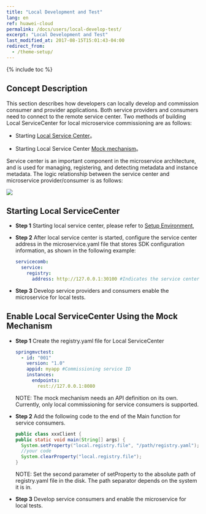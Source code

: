 ```yaml
---
title: "Local Development and Test"
lang: en
ref: huawei-cloud
permalink: /docs/users/local-develop-test/
excerpt: "Local Development and Test"
last_modified_at: 2017-08-15T15:01:43-04:00
redirect_from:
  - /theme-setup/
---
```


{% include toc %}
## Concept Description

This section describes how developers can locally develop and commission consumer and provider applications. Both service providers and consumers need to connect to the remote service center. Two methods of building Local  ServiceCenter for local microservice commissioning are as follows:

* Starting [Local Service Center](#启动本地服务中心)。

* Starting Local Service Center [Mock mechanism](#mock机制启动服务中心)。

Service center is an important component in the microservice architecture, and is used for managing, registering, and detecting metadata and instance metadata. The logic relationship between the service center and microservice provider/consumer is as follows:

![](/assets/images/local_develop_test_en.png)

## Starting Local ServiceCenter

* **Step 1** Starting local service center,  please refer to [Setup Environment](/users/setup-environment/#运行service-center),

* **Step 2** After local service center is started, configure the service center address in the microservice.yaml file that stores SDK configuration information, as shown in the following example:

   ```yaml
   servicecomb:
     service:
       registry:
         address: http://127.0.0.1:30100 #Indicates the service center address and port number
   ```

* **Step 3** Develop service providers and consumers enable the microservice for local tests.

## Enable Local ServiceCenter Using the Mock Mechanism

* **Step 1** Create the registry.yaml file for Local ServiceCenter

   ```yaml
   springmvctest:
     - id: "001"
       version: "1.0"
       appid: myapp #Commissioning service ID
       instances: 
         endpoints:
           rest://127.0.0.1:8080
   ```

   NOTE: The mock mechanism needs an API definition on its own. Currently, only local commissioning for service consumers is supported.

* **Step 2** Add the following code to the end of the Main function for service consumers.

   ```java
   public class xxxClient {
   public static void main(String[] args) {
     System.setProperty("local.registry.file", "/path/registry.yaml");
     //your code
     System.clearProperty("local.registry.file");
   }
   ```

   NOTE: Set the second parameter of setProperty to the absolute path of registry.yaml file in the disk. The path separator depends on the system it is in.

* **Step 3** Develop service consumers and enable the microservice for local tests.